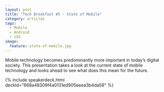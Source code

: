 ```yaml
---
layout: post
title: "Tech Breakfast #5 - State of Mobile"
category: articles
tags: 
  - Mobile
  - Android
  - iOS
image:
  feature: state-of-mobile.jpg
---
```


Mobile technology becomes predominantly more important in today’s digital society. This presentation takes a look at the current state of mobile technology and looks ahead to see what does this mean for the future.

{% include speakerdeck.html deckId="668a48309f4a0131ed905eeea3b4da59" %}
